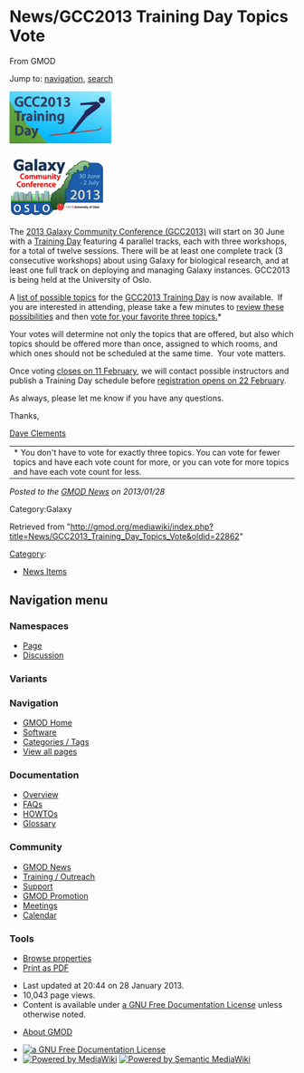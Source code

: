 <div id="mw-page-base" class="noprint">

</div>

<div id="mw-head-base" class="noprint">

</div>

<div id="content" class="mw-body" role="main">

<span id="top"></span>

<div id="mw-js-message" style="display:none;">

</div>



# <span dir="auto">News/GCC2013 Training Day Topics Vote</span>

<div id="bodyContent">

<div id="siteSub">

From GMOD

</div>

<div id="contentSub">

</div>

<div id="jump-to-nav" class="mw-jump">

Jump to: [navigation](#mw-navigation), [search](#p-search)

</div>

<div id="mw-content-text" class="mw-content-ltr" lang="en" dir="ltr">

<div class="floatright">

<a href="http://wiki.galaxyproject.org/Events/GCC2013/TrainingDay"
rel="nofollow"><img
src="../../mediawiki/images/thumb/d/db/GCC2013TrainingDayLogo.png/180px-GCC2013TrainingDayLogo.png"
srcset="../../mediawiki/images/thumb/d/db/GCC2013TrainingDayLogo.png/270px-GCC2013TrainingDayLogo.png 1.5x, ../../mediawiki/images/thumb/d/db/GCC2013TrainingDayLogo.png/360px-GCC2013TrainingDayLogo.png 2x"
width="180" height="92" alt="GCC2013TrainingDayLogo.png" /></a>

</div>

<div class="floatright">

<a href="http://wiki.galaxyproject.org/Events/GCC2013"
rel="nofollow"><img
src="../../mediawiki/images/thumb/c/c3/GCC2013Logo.png/170px-GCC2013Logo.png"
srcset="../../mediawiki/images/thumb/c/c3/GCC2013Logo.png/255px-GCC2013Logo.png 1.5x, ../../mediawiki/images/thumb/c/c3/GCC2013Logo.png/340px-GCC2013Logo.png 2x"
width="170" height="113" alt="GCC2013Logo.png" /></a>

</div>

The <a href="http://galaxyproject.org/GCC2013" class="external text"
rel="nofollow">2013 Galaxy Community Conference (GCC2013)</a> will start
on 30 June with a
<a href="http://wiki.galaxyproject.org/Events/GCC2013/TrainingDay"
class="external text" rel="nofollow">Training Day</a> featuring 4
parallel tracks, each with three workshops, for a total of twelve
sessions. There will be at least one complete track (3 consecutive
workshops) about using Galaxy for biological research, and at least one
full track on deploying and managing Galaxy instances. GCC2013 is being
held at the University of Oslo.

A <a
href="http://wiki.galaxyproject.org/Events/GCC2013/TrainingDay#Topics#Topics"
class="external text" rel="nofollow">list of possible topics</a> for the
<a href="http://wiki.galaxyproject.org/Events/GCC2013/TrainingDay"
class="external text" rel="nofollow">GCC2013 Training Day</a> is now
available.  If you are interested in attending, please take a few
minutes to <a
href="http://wiki.galaxyproject.org/Events/GCC2013/TrainingDay#Topics#Topics"
class="external text" rel="nofollow">review these possibilities</a> and
then <a href="http://bit.ly/gcc2013tdpoll" class="external text"
rel="nofollow">vote for your favorite three topics.</a>\*

Your votes will determine not only the topics that are offered, but also
which topics should be offered more than once, assigned to which rooms,
and which ones should not be scheduled at the same time.  Your vote
matters.  

Once voting
<a href="http://wiki.galaxyproject.org/Events/GCC2013/KeyDates"
class="external text" rel="nofollow">closes on 11 February</a>, we will
contact possible instructors and publish a Training Day schedule before
<a href="http://wiki.galaxyproject.org/Events/GCC2013/Register"
class="external text" rel="nofollow">registration opens on 22
February</a>.

  
As always, please let me know if you have any questions.

Thanks,

[Dave Clements](../User:Clements "User:Clements")

|  |
|----|
| \* You don't have to vote for exactly three topics. You can vote for fewer topics and have each vote count for more, or you can vote for more topics and have each vote count for less. |

  

<div class="newsfooter">

*Posted to the [GMOD News](../GMOD_News "GMOD News") on 2013/01/28*

</div>

Category:Galaxy

</div>

<div class="printfooter">

Retrieved from
"<http://gmod.org/mediawiki/index.php?title=News/GCC2013_Training_Day_Topics_Vote&oldid=22862>"

</div>

<div id="catlinks" class="catlinks">

<div id="mw-normal-catlinks" class="mw-normal-catlinks">

[Category](../Special:Categories "Special:Categories"):

- [News Items](../Category:News_Items "Category:News Items")

</div>

</div>

<div class="visualClear">

</div>

</div>

</div>

<div id="mw-navigation">

## Navigation menu

<div id="mw-head">



<div id="left-navigation">

<div id="p-namespaces" class="vectorTabs" role="navigation"
aria-labelledby="p-namespaces-label">

### Namespaces

- <span id="ca-nstab-main"><a href="GCC2013_Training_Day_Topics_Vote" accesskey="c"
  title="View the content page [c]">Page</a></span>
- <span id="ca-talk"><a
  href="http://gmod.org/mediawiki/index.php?title=Talk:News/GCC2013_Training_Day_Topics_Vote&amp;action=edit&amp;redlink=1"
  accesskey="t"
  title="Discussion about the content page [t]">Discussion</a></span>

</div>

<div id="p-variants" class="vectorMenu emptyPortlet" role="navigation"
aria-labelledby="p-variants-label">

### 

### Variants[](#)

<div class="menu">

</div>

</div>

</div>

<div id="right-navigation">





</div>



</div>

</div>

</div>

<div id="mw-panel">

<div id="p-logo" role="banner">

<a href="../Main_Page"
style="background-image: url(../../images/GMOD-cogs.png);"
title="Visit the main page"></a>

</div>

<div id="p-Navigation" class="portal" role="navigation"
aria-labelledby="p-Navigation-label">

### Navigation

<div class="body">

- <span id="n-GMOD-Home">[GMOD Home](../Main_Page)</span>
- <span id="n-Software">[Software](../GMOD_Components)</span>
- <span id="n-Categories-.2F-Tags">[Categories /
  Tags](../Categories)</span>
- <span id="n-View-all-pages">[View all
  pages](../Special:AllPages)</span>

</div>

</div>

<div id="p-Documentation" class="portal" role="navigation"
aria-labelledby="p-Documentation-label">

### Documentation

<div class="body">

- <span id="n-Overview">[Overview](../Overview)</span>
- <span id="n-FAQs">[FAQs](../Category:FAQ)</span>
- <span id="n-HOWTOs">[HOWTOs](../Category:HOWTO)</span>
- <span id="n-Glossary">[Glossary](../Glossary)</span>

</div>

</div>

<div id="p-Community" class="portal" role="navigation"
aria-labelledby="p-Community-label">

### Community

<div class="body">

- <span id="n-GMOD-News">[GMOD News](../GMOD_News)</span>
- <span id="n-Training-.2F-Outreach">[Training /
  Outreach](../Training_and_Outreach)</span>
- <span id="n-Support">[Support](../Support)</span>
- <span id="n-GMOD-Promotion">[GMOD Promotion](../GMOD_Promotion)</span>
- <span id="n-Meetings">[Meetings](../Meetings)</span>
- <span id="n-Calendar">[Calendar](../Calendar)</span>

</div>

</div>

<div id="p-tb" class="portal" role="navigation"
aria-labelledby="p-tb-label">

### Tools

<div class="body">


- <span id="t-smwbrowselink"><a href="../Special:Browse/News-2FGCC2013_Training_Day_Topics_Vote"
  rel="smw-browse">Browse properties</a></span>
- <span id="t-pdf">[Print as
  PDF](http://gmod.org/mediawiki/index.php?title=Special:PdfPrint&page=News/GCC2013_Training_Day_Topics_Vote)</span>

</div>

</div>

</div>

</div>

<div id="footer" role="contentinfo">

- <span id="footer-info-lastmod">Last updated at 20:44 on 28 January
  2013.</span>
- <span id="footer-info-viewcount">10,043 page views.</span>
- <span id="footer-info-copyright">Content is available under
  <a href="http://www.gnu.org/licenses/fdl-1.3.html" class="external"
  rel="nofollow">a GNU Free Documentation License</a> unless otherwise
  noted.</span>

<!-- -->

- <span id="footer-places-about">[About
  GMOD](../GMOD:About "GMOD:About")</span>

<!-- -->

- <span id="footer-copyrightico">[<img src="http://www.gnu.org/graphics/gfdl-logo-small.png" width="88"
  height="31" alt="a GNU Free Documentation License" />](http://www.gnu.org/licenses/fdl-1.3.html)</span>
- <span id="footer-poweredbyico">[<img
  src="../../mediawiki/skins/common/images/poweredby_mediawiki_88x31.png"
  width="88" height="31" alt="Powered by MediaWiki" />](http://www.mediawiki.org/)
  [<img
  src="../../mediawiki/extensions/SemanticMediaWiki/resources/images/smw_button.png"
  width="88" height="31" alt="Powered by Semantic MediaWiki" />](https://www.semantic-mediawiki.org/wiki/Semantic_MediaWiki)</span>

<div style="clear:both">

</div>

</div>
